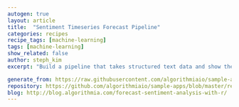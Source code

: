 ```yaml
---
autogen: true
layout: article
title:  "Sentiment Timeseries Forecast Pipeline"
categories: recipes
recipe_tags: [machine-learning]
tags: [machine-learning]
show_related: false
author: steph_kim
excerpt: "Build a pipeline that takes structured text data and show the text's sentiment and sentiment forecast in a time series graph."

generate_from: https://raw.githubusercontent.com/algorithmiaio/sample-apps/master/recipes/sentiment_timeseries_forecast/README.md
repository: https://github.com/algorithmiaio/sample-apps/blob/master/recipes/sentiment_timeseries_forecast/
blog: http://blog.algorithmia.com/forecast-sentiment-analysis-with-r/
---
```

